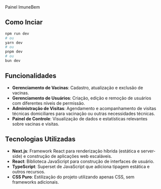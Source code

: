 Painel ImuneBem
## Como Inciar
```bash
npm run dev
# ou
yarn dev
# ou
pnpm dev
# ou
bun dev
```
## Funcionalidades

- **Gerenciamento de Vacinas**: Cadastro, atualização e exclusão de vacinas.
- **Gerenciamento de Usuários**: Criação, edição e remoção de usuários com diferentes níveis de permissão.
- **Administração de Visitas**: Agendamento e acompanhamento de visitas técnicas domiciliares para vacinação ou outras necessidades técnicas.
- **Painel de Controle**: Visualização de dados e estatísticas relevantes sobre vacinas e visitas.
  
## Tecnologias Utilizadas

- **Next.js**: Framework React para renderização híbrida (estática e server-side) e construção de aplicações web escaláveis.
- **React**: Biblioteca JavaScript para construção de interfaces de usuário.
- **TypeScript**: Superset de JavaScript que adiciona tipagem estática e outros recursos.
- **CSS Puro**: Estilização do projeto utilizando apenas CSS, sem frameworks adicionais.

